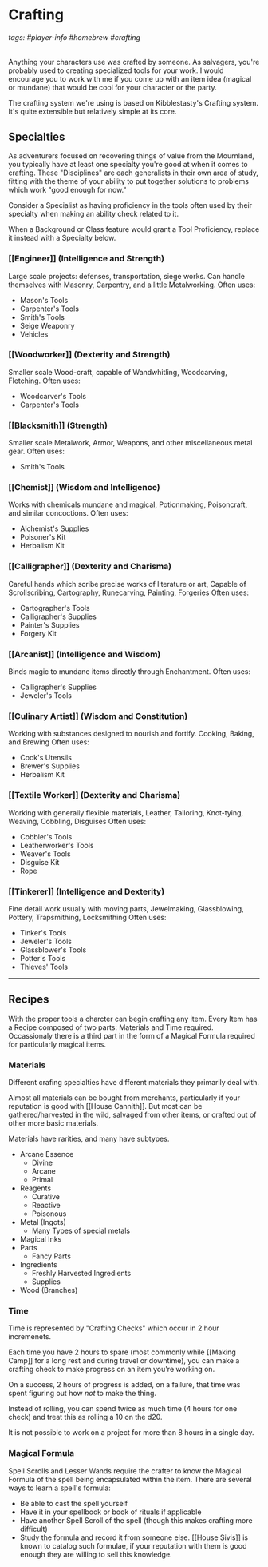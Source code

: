 # Crafting
###### tags: #player-info #homebrew #crafting 

Anything your characters use was crafted by someone. As salvagers, you're probably used to creating specialized tools for your work. I would encourage you to work with me if you come up with an item idea (magical or mundane) that would be cool for your character or the party.

The crafting system we're using is based on Kibblestasty's Crafting system. It's quite extensible but relatively simple at its core.

## Specialties
As adventurers focused on recovering things of value from the Mournland, you typically have at least one specialty you're good at when it comes to crafting. These "Disciplines" are each generalists in their own area of study, fitting with the theme of your ability to put together solutions to problems which work "good enough for now."

Consider a Specialist as having proficiency in the tools often used by their specialty when making an ability check related to it.

When a Background or Class feature would grant a Tool Proficiency, replace it instead with a Specialty below.

### [[Engineer]] (Intelligence and Strength)
Large scale projects: defenses, transportation, siege works. Can handle themselves with Masonry, Carpentry, and a little Metalworking.
Often uses:
- Mason's Tools
- Carpenter's Tools
- Smith's Tools
- Seige Weaponry
- Vehicles

### [[Woodworker]] (Dexterity and Strength)
Smaller scale Wood-craft, capable of Wandwhitling, Woodcarving, Fletching.
Often uses:
- Woodcarver's Tools
- Carpenter's Tools

### [[Blacksmith]] (Strength)
Smaller scale Metalwork, Armor, Weapons, and other miscellaneous metal gear.
Often uses:
- Smith's Tools

### [[Chemist]] (Wisdom and Intelligence)
Works with chemicals mundane and magical, Potionmaking, Poisoncraft, and similar concoctions.
Often uses:
- Alchemist's Supplies
- Poisoner's Kit
- Herbalism Kit

### [[Calligrapher]] (Dexterity and Charisma)
Careful hands which scribe precise works of literature or art, Capable of  Scrollscribing, Cartography, Runecarving, Painting, Forgeries
Often uses:
- Cartographer's Tools
- Calligrapher's Supplies
- Painter's Supplies
- Forgery Kit

### [[Arcanist]] (Intelligence and Wisdom)
Binds magic to mundane items directly through Enchantment.
Often uses:
- Calligrapher's Supplies
- Jeweler's Tools

### [[Culinary Artist]] (Wisdom and Constitution)
Working with substances designed to nourish and fortify. Cooking, Baking, and Brewing
Often uses:
- Cook's Utensils
- Brewer's Supplies
- Herbalism Kit

### [[Textile Worker]] (Dexterity and Charisma)
Working with generally flexible materials, Leather, Tailoring, Knot-tying, Weaving, Cobbling, Disguises
Often uses:
- Cobbler's Tools
- Leatherworker's Tools
- Weaver's Tools
- Disguise Kit
- Rope

### [[Tinkerer]] (Intelligence and Dexterity)
Fine detail work usually with moving parts, Jewelmaking, Glassblowing, Pottery, Trapsmithing, Locksmithing
Often uses:
- Tinker's Tools
- Jeweler's Tools
- Glassblower's Tools
- Potter's Tools
- Thieves' Tools


---




## Recipes
With the proper tools a charcter can begin crafting any item. Every Item has a Recipe composed of two parts: Materials and Time required. Occassionaly there is a third part in the form of a Magical Formula required for particularly magical items.

### Materials
Different crafing specialties have different materials they primarily deal with.

Almost all materials can be bought from merchants, particularly if your reputation is good with [[House Cannith]]. But most can be gathered/harvested in the wild, salvaged from other items, or crafted out of other more basic materials.

Materials have rarities, and many have subtypes.

- Arcane Essence
	- Divine
	- Arcane
	- Primal
- Reagents
	- Curative
	- Reactive
	- Poisonous
- Metal (Ingots)
	- Many Types of special metals
- Magical Inks
- Parts
	- Fancy Parts
- Ingredients
	- Freshly Harvested Ingredients
	- Supplies
- Wood (Branches)


### Time
Time is represented by "Crafting Checks" which occur in 2 hour incremenets.

Each time you have 2 hours to spare (most commonly while [[Making Camp]] for a long rest and during travel or downtime), you can make a crafting check to make progress on an item you're working on.

On a success, 2 hours of progress is added, on a failure, that time was spent figuring out how _not_ to make the thing.

Instead of rolling, you can spend twice as much time (4 hours for one check) and treat this as rolling a 10 on the d20.

It is not possible to work on a project for more than 8 hours in a single day.


### Magical Formula
Spell Scrolls and Lesser Wands require the crafter to know the Magical Formula of the spell being encapsulated within the item. There are several ways to learn a spell's formula:
- Be able to cast the spell yourself
- Have it in your spellbook or book of rituals if applicable
- Have another Spell Scroll of the spell (though this makes crafting more difficult)
- Study the formula and record it from someone else. [[House Sivis]] is known to catalog such formulae, if your reputation with them is good enough they are willing to sell this knowledge.


